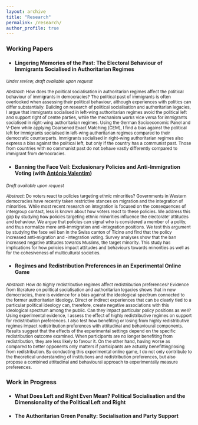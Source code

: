 ```yaml
---
layout: archive
title: "Research"
permalink: /research/
author_profile: true
---
```


### Working Papers
- #### Lingering Memories of the Past: The Electoral Behaviour of Immigrants Socialised in Authoritarian Regimes
<sub>*Under review, draft available upon request*</sub>

<sub>*Abstract*: How does the political socialisation in authoritarian regimes affect the political behaviour of immigrants in democracies? The political past of immigrants is often overlooked when assessing their political behaviour, although experiences with politics can differ substantially. Building on research of political socialisation and authoritarian legacies, I argue that immigrants socialised in left-wing authoritarian regimes avoid the political left and support right of centre parties, while the mechanism works vice versa for immigrants socialised in right-wing authoritarian regimes. Using the German Socioeconomic Panel and V-Dem while applying Coarsened Exact Matching (CEM), I find a bias against the political left for immigrants socialised in left-wing authoritarian regimes compared to their democratic counterparts. Immigrants socialised in right-wing authoritarian regimes also express a bias against the political left, but only if the country has a communist past. Those from  countries with no communist past do not behave vastly differently compared to immigrant from democracies.</sub>

- #### Banning the Face Veil: Exclusionary Policies and Anti-Immigration Voting (with [António Valentim](https://antoniovalentim.github.io/))
<sub>*Draft available upon request*</sub>

<sub>*Abstract*: Do voters react to policies targeting ethnic minorities? Governments in Western democracies have recently taken restrictive stances on migration and the integration of minorities. While most recent research on integration is focused on the consequences of intergroup contact, less is known about how voters react to these policies. We address this gap by studying how policies targeting ethnic minorities influence the electorate' attitudes and behaviour. We argue that policies can signal who is considered a member of a polity, and thus normalize more anti-immigration and -integration positions. We test this argument by studying the face veil ban in the Swiss canton of Ticino and find that the policy increased anti-migration and -integration voting. Survey analyses show that the ban increased negative attitudes towards Muslims, the target minority. This study has implications for how policies impact attitudes and behaviours towards minorities as well as for the cohesiveness of multicultural societies. </sub>


- #### Regimes and Redistribution Preferences in an Experimental Online Game

<sub> *Abstract*: How do highly redistributive regimes affect redistribution preferences? Evidence from literature on political socialisation and authoritarian legacies shows that in new democracies, there is evidence for a bias against the ideological spectrum connected to the former authoritarian ideology. Direct or indirect experiences that can be clearly tied to a particular political ideology can, therefore, create negative associations with this ideological spectrum among the public. Can they impact particular policy positions as well? Using experimental evidence, I assess the effect of highly redistributive regimes on support for redistribution preferences. I also test how benefiting or losing from highly redistributive regimes impact redistribution preferences with attitudinal and behavioural components. Results suggest that the effects of the experimental settings depend on the specific redistribution outcome examined. When participants are no longer benefiting from redistribution, they are less likely to favour it. On the other hand, having worse as compared to better opponents only matters if participants are actually benefitting/losing from redistribution. By conducting this experimental online game, I do not only contribute to the theoretical understanding of institutions and redistribution preferences, but also propose a combined attitudinal and behavioural approach to experimentally measure preferences.</sub>

### Work in Progress
- #### What Does Left and Right Even Mean? Political Socialisation and the Dimensionality of the Political Left and Right
- #### The Authoritarian Green Penalty: Socialisation and Party Support




